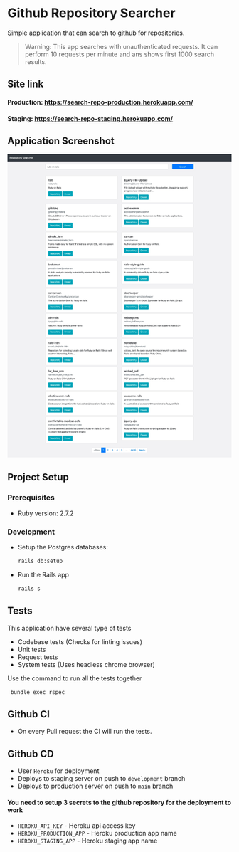 # Github Repository Searcher

Simple application that can search to github for repositories.

> Warning: This app searches with unauthenticated requests. It can perform 10 requests per minute and ans shows first 
> 1000 search results.

## Site link
#### Production: https://search-repo-production.herokuapp.com/
#### Staging: https://search-repo-staging.herokuapp.com/

## Application Screenshot
![screenshot](app-screenshot.png)

## Project Setup

### Prerequisites

- Ruby version: 2.7.2

### Development

* Setup the Postgres databases:

    ```sh
  rails db:setup
  ```

* Run the Rails app

    ```sh
    rails s
    ```

## Tests

This application have several type of tests
- Codebase tests (Checks for linting issues)
- Unit tests
- Request tests
- System tests (Uses headless chrome browser)

Use the command to run all the tests together

```sh
 bundle exec rspec
```

## Github CI

- On every Pull request the CI will run the tests.

## Github CD

- User `Heroku` for deployment
- Deploys to staging server on push to `development` branch
- Deploys to production server on push to `main` branch

#### You need to setup 3 secrets to the github repository for the deployment to work

- `HEROKU_API_KEY` - Heroku api access key
- `HEROKU_PRODUCTION_APP` - Heroku production app name
- `HEROKU_STAGING_APP` - Heroku staging app name


